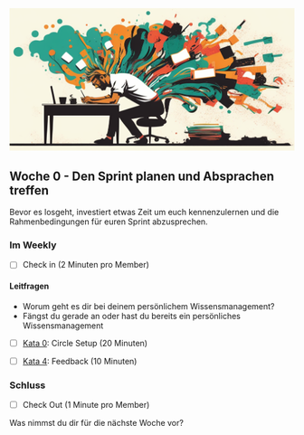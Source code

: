 ![Wenn du die Geschichte deines Lebens schreibst, lass niemand anderen den Stift in die Hand nehmen](images/woche1-2.png)

## Woche 0 - Den Sprint planen und Absprachen treffen

Bevor es losgeht, investiert etwas Zeit um euch kennenzulernen und die Rahmenbedingungen für euren Sprint abzusprechen.

### Im Weekly

- [ ] Check in (2 Minuten pro Member)

#### Leitfragen

- Worum geht es dir bei deinem persönlichem Wissensmanagement?
- Fängst du gerade an oder hast du bereits ein persönliches Wissensmanagement


- [ ] [Kata 0](2-1-Kata-0.md): Circle Setup (20 Minuten)

- [ ] [Kata 4](2-1-Kata-4.md): Feedback (10 Minuten)

### Schluss

- [ ] Check Out (1 Minute pro Member)

Was nimmst du dir für die nächste Woche vor?


